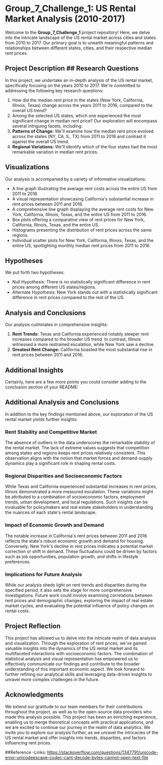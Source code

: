 # Group_7_Challenge_1: US Rental Market Analysis (2010-2017)
Welcome to the **Group_7_Challenge_1** project repository! Here, we delve into the intricate landscape of the US rental market across cities and states from 2010 to 2017. Our primary goal is to unearth meaningful patterns and relationships between different states, cities, and their respective median rent prices.
## Project Description ## Research Questions
In this project, we undertake an in-depth analysis of the US rental market, specifically focusing on the years 2010 to 2017. We're committed to addressing the following key research questions:
1. How did the median rent price in the states (New York, California, Illinois, Texas) change across the years 2011 to 2016, compared to the overall US trend?
2. Among the selected US states, which one experienced the most significant change in median rent price?
Our exploration will encompass several intriguing facets, including:
1. **Patterns of Change:** We'll examine how the median rent price evolved across the states (NY, CA, IL, TX) from 2011 to 2016 and contrast it against the overall US trend.
2. **Regional Variations:** We'll identify which of the four states had the most remarkable variation in median rent prices.
## Visualizations
Our analysis is accompanied by a variety of informative visualizations:
- A line graph illustrating the average rent costs across the entire US from 2011 to 2016.
- A visual representation showcasing California's substantial increase in rent prices between 2011 and 2016.
- A comprehensive line graph displaying the average rent costs for New York, California, Illinois, Texas, and the entire US from 2011 to 2016.
- Box plots offering a comparative view of rent prices for New York, California, Illinois, Texas, and the entire US.
- Histograms presenting the distribution of rent prices across the same regions.
- Individual scatter plots for New York, California, Illinois, Texas, and the entire US, spotlighting monthly median rent prices from 2011 to 2016.
## Hypotheses
We put forth two hypotheses:
- Null Hypothesis: There is no statistically significant difference in rent prices among different US states/regions.
- Alternate Hypothesis: New York stands out with a statistically significant difference in rent prices compared to the rest of the US.
## Analysis and Conclusions
Our analysis culminates in comprehensive insights:
1. **Rent Trends:** Texas and California experienced notably steeper rent increases compared to the broader US trend. In contrast, Illinois witnessed a more restrained escalation, while New York saw a decline.
2. **Greatest Rent Change:** California boasted the most substantial rise in rent prices between 2011 and 2016.
## Additional Insights
Certainly, here are a few more points you could consider adding to the conclusion section of your README:
## Additional Analysis and Conclusions
In addition to the key findings mentioned above, our exploration of the US rental market yields further insights:
### Rent Stability and Competitive Market
The absence of outliers in the data underscores the remarkable stability of the rental market. The lack of extreme values suggests that competition among states and regions keeps rent prices relatively consistent. This observation aligns with the notion that market forces and demand-supply dynamics play a significant role in shaping rental costs.
### Regional Disparities and Socioeconomic Factors
While Texas and California experienced substantial increases in rent prices, Illinois demonstrated a more measured escalation. These variations might be attributed to a combination of socioeconomic factors, employment trends, urban development, and local regulations. Such insights can be invaluable for policymakers and real estate stakeholders in understanding the nuances of each state's rental landscape.
### Impact of Economic Growth and Demand
The notable increase in California's rent prices between 2011 and 2016 reflects the state's robust economic growth and demand for housing. Conversely, New York's decline in rent prices indicates a potential market correction or shift in demand. These fluctuations could be driven by factors such as job opportunities, population growth, and shifts in lifestyle preferences.
### Implications for Future Analysis
While our analysis sheds light on rent trends and disparities during the specified period, it also sets the stage for more comprehensive investigations. Future work could involve examining correlations between rent prices and demographic changes, exploring the impact of real estate market cycles, and evaluating the potential influence of policy changes on rental costs.
## Project Reflection
This project has allowed us to delve into the intricate realm of data analysis and visualization. Through the exploration of rent prices, we've gained valuable insights into the dynamics of the US rental market and its multifaceted interactions with socioeconomic factors. The combination of statistical analysis and visual representation has empowered us to effectively communicate our findings and contribute to the broader understanding of this important economic aspect.
We look forward to further refining our analytical skills and leveraging data-driven insights to unravel more complex challenges in the future.
## Acknowledgments
We extend our gratitude to our team members for their contributions throughout the project, as well as to the open-source data providers who made this analysis possible.
This project has been an enriching experience, enabling us to merge theoretical concepts with practical applications, and we are excited to continue our journey in the realm of data analytics.
We invite you to explore our analysis further, as we unravel the intricacies of the US rental market and offer insights into trends, disparities, and factors influencing rent prices. 

##Reference 
-Links: https://stackoverflow.com/questions/1347791/unicode-error-unicodeescape-codec-cant-decode-bytes-cannot-open-text-file
